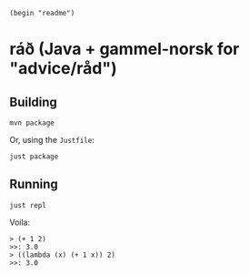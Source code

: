 `(begin "readme")`

# ráð (Java + gammel-norsk for "advice/råd")

## Building

```
mvn package
```

Or, using the `Justfile`:

```
just package
```

## Running

```
just repl
```

Voila:

```
> (+ 1 2)
>>: 3.0
> ((lambda (x) (+ 1 x)) 2)
>>: 3.0
```
